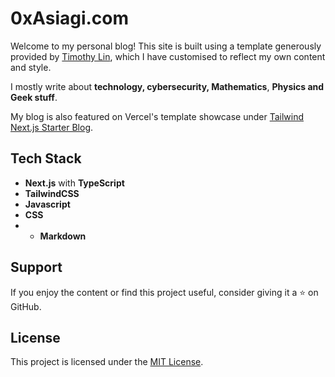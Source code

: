 # 0xAsiagi.com

Welcome to my personal blog! This site is built using a template generously provided by [Timothy Lin](https://github.com/timlrx/tailwind-nextjs-starter-blog), which I have customised to reflect my own content and style.  

I mostly write about **technology, cybersecurity, Mathematics**, **Physics and Geek stuff**.  

My blog is also featured on Vercel's template showcase under [Tailwind Next.js Starter Blog](https://vercel.com/templates/next.js/tailwind-css-starter-blog).  

## Tech Stack

- **Next.js** with **TypeScript**  
- **TailwindCSS**  
- **Javascript**  
- **CSS**
- - **Markdown**  

## Support

If you enjoy the content or find this project useful, consider giving it a ⭐ on GitHub.  

## License

This project is licensed under the [MIT License](https://github.com/timlrx/tailwind-nextjs-starter-blog).  
